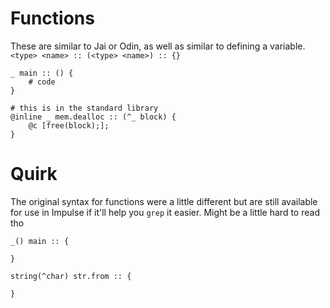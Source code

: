 # Functions
These are similar to Jai or Odin, as well as similar to defining a variable. `<type> <name> :: (<type> <name>) :: {}`

```
_ main :: () {
    # code
}

# this is in the standard library
@inline _ mem.dealloc :: (^_ block) {
    @c [free(block);];
}
```

# Quirk
The original syntax for functions were a little different but are still available for use in Impulse if it'll help you `grep` it easier. Might be a little hard to read tho
```
_() main :: {

}

string(^char) str.from :: {

}
```
